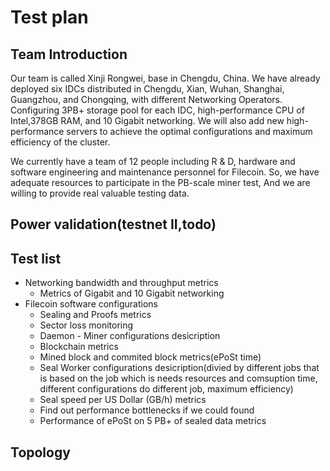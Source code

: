 # Test plan
## Team Introduction
Our team is called Xinji Rongwei, base in Chengdu, China. We have already deployed six IDCs distributed in Chengdu, Xian, Wuhan, Shanghai, Guangzhou, and Chongqing, with different Networking Operators. Configuring 3PB+ storage pool for each IDC, high-performance CPU of Intel,378GB RAM, and 10 Gigabit networking. We will also add new high-performance servers to achieve the optimal configurations and maximum efficiency of the cluster.

We currently have a team of 12 people including R & D, hardware and software engineering and maintenance personnel for Filecoin.
So, we have adequate resources to participate in the PB-scale miner test, And we are willing to provide real valuable testing data.
## Power validation(testnet II,todo) 

## Test list
- Networking bandwidth and throughput metrics
  - Metrics of Gigabit and 10 Gigabit networking 
- Filecoin software configurations
  - Sealing and Proofs metrics
  - Sector loss monitoring
  - Daemon - Miner configurations desicription
  - Blockchain metrics
  - Mined block and commited block metrics(ePoSt time)
  - Seal Worker configurations desicription(divied by different jobs that is based on the job which is needs resources and comsuption time, different configurations do different job, maximum efficiency)  
  - Seal speed per US Dollar (GB/h) metrics
  - Find out performance bottlenecks if we could found
  - Performance of ePoSt on 5 PB+ of sealed data metrics

## Topology

